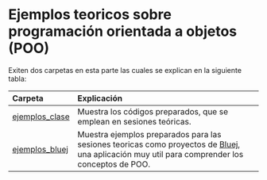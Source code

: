# Ejemplos teoricos sobre programación orientada a objetos (POO)

Exiten dos carpetas en esta parte las cuales se explican en la siguiente tabla:

|Carpeta|Explicación|
|:--|:--|
|[ejemplos_clase](ejemplos_clase)|Muestra los códigos preparados, que se emplean en sesiones teóricas.|
|[ejemplos_bluej](ejemplos_bluej)|Muestra ejemplos preparados para las sesiones teoricas como proyectos de [Bluej](https://bluej.org/), una aplicación muy util para comprender los conceptos de POO.|
